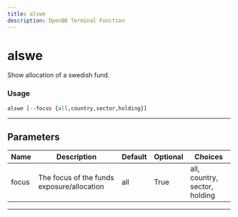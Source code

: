 ```yaml
---
title: alswe
description: OpenBB Terminal Function
---
```


# alswe

Show allocation of a swedish fund.

### Usage

```python
alswe [--focus {all,country,sector,holding}]
```

---

## Parameters

| Name | Description | Default | Optional | Choices |
| ---- | ----------- | ------- | -------- | ------- |
| focus | The focus of the funds exposure/allocation | all | True | all, country, sector, holding |

---
